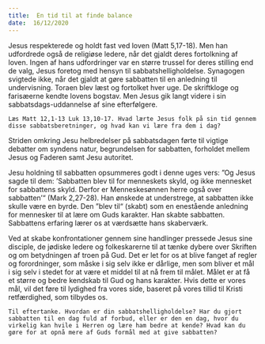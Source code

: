 ```yaml
---
title:  En tid til at finde balance
date:  16/12/2020
---
```


Jesus respekterede og holdt fast ved loven (Matt 5,17-18). Men han udfordrede også de religiøse ledere, når det gjaldt deres fortolkning af loven. Ingen af hans udfordringer var en større trussel for deres stilling end de valg, Jesus foretog med hensyn til sabbatshelligholdelse. Synagogen svigtede ikke, når det gjaldt at gøre sabbatten til en anledning til undervisning. Toraen blev læst og fortolket hver uge. De skriftkloge og farisæerne kendte lovens bogstav. Men Jesus gik langt videre i sin sabbatsdags-uddannelse af sine efterfølgere.

`Læs Matt 12,1-13 Luk 13,10-17. Hvad lærte Jesus folk på sin tid gennem disse sabbatsberetninger, og hvad kan vi lære fra dem i dag?`

Striden omkring Jesu helbredelser på sabbatsdagen førte til vigtige debatter om syndens natur, begrundelsen for sabbatten, forholdet mellem Jesus og Faderen samt Jesu autoritet.

Jesu holdning til sabbatten opsummeres godt i denne uges vers: ”Og Jesus sagde til dem: ’Sabbatten blev til for menneskets skyld, og ikke mennesket for sabbattens skyld. Derfor er Menneskesønnen herre også over sabbatten’“ (Mark 2,27-28). Han ønskede at understrege, at sabbatten ikke skulle være en byrde. Den ”blev til“ (skabt) som en enestående anledning for mennesker til at lære om Guds karakter. Han skabte sabbatten. Sabbattens erfaring lærer os at værdsætte hans skaberværk.

Ved at skabe konfrontationer gennem sine handlinger pressede Jesus sine disciple, de jødiske ledere og folkeskarerne til at tænke dybere over Skriften og om betydningen af troen på Gud. Det er let for os at blive fanget af regler og forordninger, som måske i sig selv ikke er dårlige, men som bliver et mål i sig selv i stedet for at være et middel til at nå frem til målet. Målet er at få et større og bedre kendskab til Gud og hans karakter. Hvis dette er vores mål, vil det føre til lydighed fra vores side, baseret på vores tillid til Kristi retfærdighed, som tilbydes os.

`Til eftertanke. Hvordan er din sabbatshelligholdelse? Har du gjort sabbatten til en dag fuld af forbud, eller er den en dag, hvor du virkelig kan hvile i Herren og lære ham bedre at kende? Hvad kan du gøre for at opnå mere af Guds formål med at give sabbatten?`